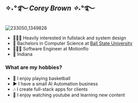 ## ✧˖*°࿐ Corey Brown ✧˖*°࿐ 
![233050_1349828](https://user-images.githubusercontent.com/63386979/170636410-12bef17a-ca4c-494b-8efa-5856f8fb9ee9.gif)

- 👨🏻‍💻 Heavily interested in fullstack and system design
- 🏫 Bachelors in Computer Science at [Ball State University](https://bsu.edu/)
- 🤹🏼‍♂️ Software Engineer at Motionflo
- 📍 Indiana

### What are my hobbies?
- 🏃 I enjoy playing basketball
- ▶️ I have a small AI Automation business
- 🎶 I create full-stack apps for clients
- 🎸 I enjoy watching youtube and learning new content

<!--

Here are some ideas to get you started:

- 🔭 I’m currently working on ...
- 🌱 I’m currently learning ...
- 👯 I’m looking to collaborate on ...
- 🤔 I’m looking for help with ...
- 💬 Ask me about ...
- 📫 How to reach me: ...
- 😄 Pronouns: ...
- ⚡ Fun fact: ...
-->


<!--
**coreybrowndev/coreybrowndev** is a ✨ _special_ ✨ repository because its `README.md` (this file) appears on your GitHub profile.

Here are some ideas to get you started:

- 🔭 I’m currently working on ...
- 🌱 I’m currently learning ...
- 👯 I’m looking to collaborate on ...
- 🤔 I’m looking for help with ...
- 💬 Ask me about ...
- 📫 How to reach me: ...
- 😄 Pronouns: ...
- ⚡ Fun fact: ...
-->
